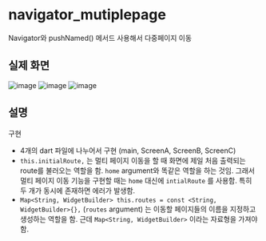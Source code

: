# navigator_mutiplepage
Navigator와 pushNamed() 메서드 사용해서 다중페이지 이동

## 실제 화면
![image](https://user-images.githubusercontent.com/77111523/147719465-668515aa-cbfe-484e-aa15-026cf6129ec4.png)
![image](https://user-images.githubusercontent.com/77111523/147719478-d32864c3-370b-4d9b-a89a-0f171b64f1e0.png)
![image](https://user-images.githubusercontent.com/77111523/147719495-31a08d51-183b-422d-b64f-1066833e0194.png)

## 설명
구현
- 4개의 dart 파일에 나누어서 구현 (main, ScreenA, ScreenB, ScreenC)
- `this.initialRoute,` 는 멀티 페이지 이동을 할 때 화면에 제일 처음 출력되는 route를 불러오는 역할을 함. `home` argument와 똑같은 역할을 하는 것임. 그래서 멀티 페이지 이동 기능을 구현할 때는 `home` 대신에 `intialRoute` 를 사용함. 특히 두 개가 동시에 존재하면 에러가 발생함.
- `Map<String, WidgetBuilder> this.routes = const <String, WidgetBuilder>{},` (`routes` argument) 는 이동할 페이지들의 이름을 지정하고 생성하는 역할을 함. 근데 `Map<String, WidgetBuilder>` 이라는 자료형을 가져야 함.
